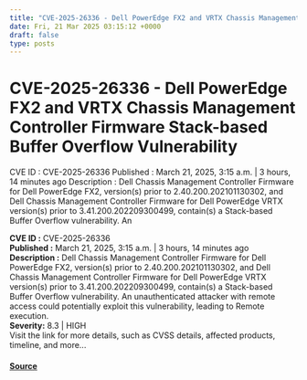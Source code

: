 ```yaml
---
title: "CVE-2025-26336 - Dell PowerEdge FX2 and VRTX Chassis Management Controller Firmware Stack-based Buffer Overflow Vulnerability"
date: Fri, 21 Mar 2025 03:15:12 +0000
draft: false
type: posts
---
```

# CVE-2025-26336 - Dell PowerEdge FX2 and VRTX Chassis Management Controller Firmware Stack-based Buffer Overflow Vulnerability





 CVE ID : CVE-2025-26336 Published : March 21, 2025, 3:15 a.m. | 3 hours, 14 minutes ago Description : Dell Chassis Management Controller Firmware for Dell PowerEdge FX2, version(s) prior to 2.40.200.202101130302, and Dell Chassis Management Controller Firmware for Dell PowerEdge VRTX version(s) prior to 3.41.200.202209300499, contain(s) a Stack-based Buffer Overflow vulnerability. An

**CVE ID :** CVE-2025-26336  
**Published :** March 21, 2025, 3:15 a.m. | 3 hours, 14 minutes ago  
**Description :** Dell Chassis Management Controller Firmware for Dell PowerEdge FX2, version(s) prior to 2.40.200.202101130302, and Dell Chassis Management Controller Firmware for Dell PowerEdge VRTX version(s) prior to 3.41.200.202209300499, contain(s) a Stack-based Buffer Overflow vulnerability. An unauthenticated attacker with remote access could potentially exploit this vulnerability, leading to Remote execution.  
**Severity:** 8.3 | HIGH  
Visit the link for more details, such as CVSS details, affected products, timeline, and more...

#### [Source](https://cvefeed.io/vuln/detail/CVE-2025-26336)


